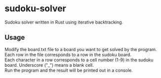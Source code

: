 # sudoku-solver
Sudoku solver written in Rust using iterative backtracking.

## Usage
Modify the board.txt file to a board you want to get solved by the program.  
Each row in the file corresponds to a row in the sudoku board.  
Each character in a row corresponds to a cell number (1-9) in the sudoku board. Underscore ("\_") means a blank cell.  
Run the program and the result will be printed out in a console.
